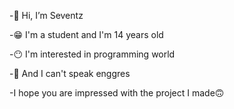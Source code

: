 -👋 Hi, I’m Seventz

-😁 I'm a student and I'm 14 years old

-😶 I'm interested in programming world

-🗿 And I can't speak enggres

-I hope you are impressed with the project I made🙃
